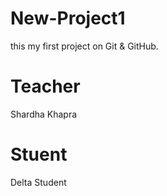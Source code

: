 # New-Project1
this my first project on Git &amp; GitHub.

# Teacher
Shardha Khapra 

# Stuent
Delta Student
